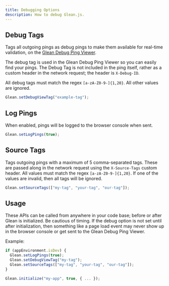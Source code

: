 ```yaml
---
title: Debugging Options
description: How to debug Glean.js.
---
```


## Debug Tags

Tags all outgoing pings as debug pings to make them available for real-time validation, on the <a href="https://debug-ping-preview.firebaseapp.com/" target="_blank">Glean Debug Ping Viewer</a>.

The debug tag is used in the Glean Debug Ping Viewer so you can easily
find your pings. The Debug Tag is not included in the ping itself, rather
as a custom header in the network request; the header is `X-Debug-ID`.

All debug tags must match the regex `[a-zA-Z0-9-]{1,20}`. All other values are ignored.

```js
Glean.setDebugViewTag("example-tag");
```

## Log Pings

When enabled, pings will be logged to the browser console when sent.

```js
Glean.setLogPings(true);
```

## Source Tags

Tags outgoing pings with a maximum of 5 comma-separated tags. These are passed
along in the network request using the `X-Source-Tags` custom header. All values
must match the regex `[a-zA-Z0-9-]{1,20}`. If one of the values are invalid,
then all tags will be ignored.

```js
Glean.setSourceTags(["my-tag", "your-tag", "our-tag"]);
```

## Usage

These APIs can be called from anywhere in your code base; before or after Glean
is initialized. Be cautious of timing. If the debug option is not set until
after initialization, then something like a page load event may never show
up in the browser console or get sent to the Glean Debug Ping Viewer.

Example:

```js
if (appEnvironment.isDev) {
  Glean.setLogPings(true);
  Glean.setDebugViewTag("my-tag");
  Glean.setSourceTags(["my-tag", "your-tag", "our-tag"]);
}

Glean.initialize("my-app", true, { ... });
```
